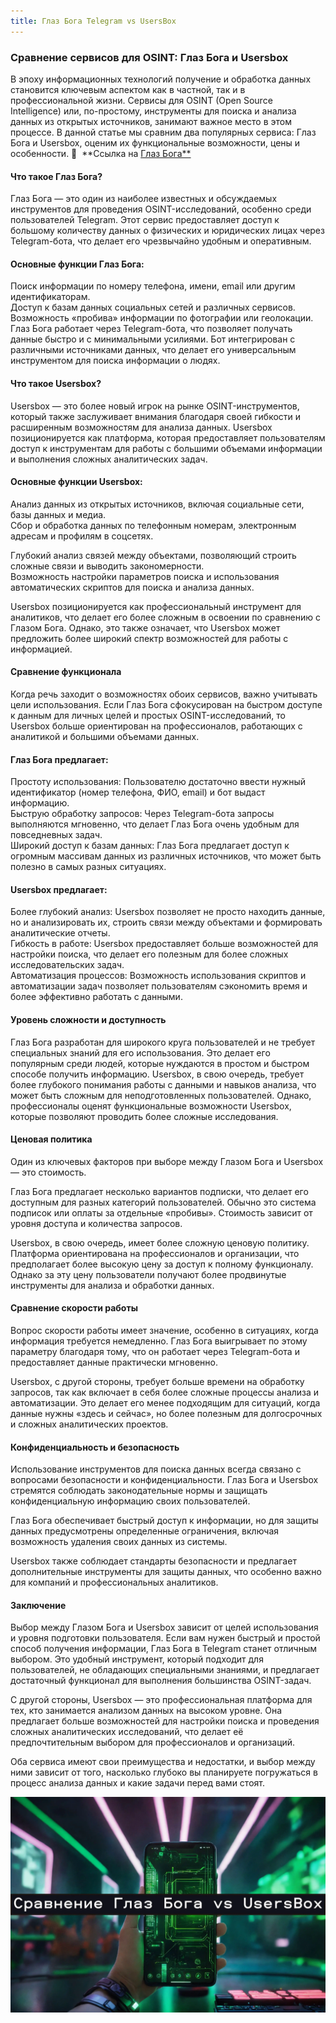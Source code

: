 ```yaml
---
title: Глаз Бога Telegram vs UsersBox
---
```


### Сравнение сервисов для OSINT: Глаз Бога и Usersbox  

В эпоху информационных технологий получение и обработка данных становится ключевым аспектом как в частной, так и в профессиональной жизни. Сервисы для OSINT (Open Source Intelligence) или, по-простому, инструменты для поиска и анализа данных из открытых источников, занимают важное место в этом процессе. В данной статье мы сравним два популярных сервиса: Глаз Бога и Usersbox, оценим их функциональные возможности, цены и особенности. 🔗  **Ссылка на [Глаз Бога** ](/EyeofGod/)

#### Что такое Глаз Бога? 

Глаз Бога — это один из наиболее известных и обсуждаемых инструментов для проведения OSINT-исследований, особенно среди пользователей Telegram. Этот сервис предоставляет доступ к большому количеству данных о физических и юридических лицах через Telegram-бота, что делает его чрезвычайно удобным и оперативным.

#### Основные функции Глаз Бога:

Поиск информации по номеру телефона, имени, email или другим идентификаторам.  
Доступ к базам данных социальных сетей и различных сервисов.  
Возможность «пробива» информации по фотографии или геолокации.  
Глаз Бога работает через Telegram-бота, что позволяет получать данные быстро и с минимальными усилиями. Бот интегрирован с различными источниками данных, что делает его универсальным инструментом для поиска информации о людях.

#### Что такое Usersbox? 

Usersbox — это более новый игрок на рынке OSINT-инструментов, который также заслуживает внимания благодаря своей гибкости и расширенным возможностям для анализа данных. Usersbox позиционируется как платформа, которая предоставляет пользователям доступ к инструментам для работы с большими объемами информации и выполнения сложных аналитических задач.

#### Основные функции Usersbox:

Анализ данных из открытых источников, включая социальные сети, базы данных и медиа.  
Сбор и обработка данных по телефонным номерам, электронным адресам и профилям в соцсетях. 

Глубокий анализ связей между объектами, позволяющий строить сложные связи и выводить закономерности.  
Возможность настройки параметров поиска и использования автоматических скриптов для поиска и анализа данных. 

Usersbox позиционируется как профессиональный инструмент для аналитиков, что делает его более сложным в освоении по сравнению с Глазом Бога. Однако, это также означает, что Usersbox может предложить более широкий спектр возможностей для работы с информацией.

#### Сравнение функционала

Когда речь заходит о возможностях обоих сервисов, важно учитывать цели использования. Если Глаз Бога сфокусирован на быстром доступе к данным для личных целей и простых OSINT-исследований, то Usersbox больше ориентирован на профессионалов, работающих с аналитикой и большими объемами данных.

#### Глаз Бога предлагает:

Простоту использования: Пользователю достаточно ввести нужный идентификатор (номер телефона, ФИО, email) и бот выдаст информацию.  
Быструю обработку запросов: Через Telegram-бота запросы выполняются мгновенно, что делает Глаз Бога очень удобным для повседневных задач.  
Широкий доступ к базам данных: Глаз Бога предлагает доступ к огромным массивам данных из различных источников, что может быть полезно в самых разных ситуациях.  

#### Usersbox предлагает:

Более глубокий анализ: Usersbox позволяет не просто находить данные, но и анализировать их, строить связи между объектами и формировать аналитические отчеты.  
Гибкость в работе: Usersbox предоставляет больше возможностей для настройки поиска, что делает его полезным для более сложных исследовательских задач.  
Автоматизация процессов: Возможность использования скриптов и автоматизации задач позволяет пользователям сэкономить время и более эффективно работать с данными. 

#### Уровень сложности и доступность  

Глаз Бога разработан для широкого круга пользователей и не требует специальных знаний для его использования. Это делает его популярным среди людей, которые нуждаются в простом и быстром способе получить информацию. Usersbox, в свою очередь, требует более глубокого понимания работы с данными и навыков анализа, что может быть сложным для неподготовленных пользователей. Однако, профессионалы оценят функциональные возможности Usersbox, которые позволяют проводить более сложные исследования.

#### Ценовая политика  

Один из ключевых факторов при выборе между Глазом Бога и Usersbox — это стоимость.

Глаз Бога предлагает несколько вариантов подписки, что делает его доступным для разных категорий пользователей. Обычно это система подписок или оплаты за отдельные «пробивы». Стоимость зависит от уровня доступа и количества запросов.

Usersbox, в свою очередь, имеет более сложную ценовую политику. Платформа ориентирована на профессионалов и организации, что предполагает более высокую цену за доступ к полному функционалу. Однако за эту цену пользователи получают более продвинутые инструменты для анализа и обработки данных.

#### Сравнение скорости работы  

Вопрос скорости работы имеет значение, особенно в ситуациях, когда информация требуется немедленно. Глаз Бога выигрывает по этому параметру благодаря тому, что он работает через Telegram-бота и предоставляет данные практически мгновенно.

Usersbox, с другой стороны, требует больше времени на обработку запросов, так как включает в себя более сложные процессы анализа и автоматизации. Это делает его менее подходящим для ситуаций, когда данные нужны «здесь и сейчас», но более полезным для долгосрочных и сложных аналитических проектов.

#### Конфиденциальность и безопасность  

Использование инструментов для поиска данных всегда связано с вопросами безопасности и конфиденциальности. Глаз Бога и Usersbox стремятся соблюдать законодательные нормы и защищать конфиденциальную информацию своих пользователей.

Глаз Бога обеспечивает быстрый доступ к информации, но для защиты данных предусмотрены определенные ограничения, включая возможность удаления своих данных из системы.

Usersbox также соблюдает стандарты безопасности и предлагает дополнительные инструменты для защиты данных, что особенно важно для компаний и профессиональных аналитиков.

#### Заключение  

Выбор между Глазом Бога и Usersbox зависит от целей использования и уровня подготовки пользователя. Если вам нужен быстрый и простой способ получения информации, Глаз Бога в Telegram станет отличным выбором. Это удобный инструмент, который подходит для пользователей, не обладающих специальными знаниями, и предлагает достаточный функционал для выполнения большинства OSINT-задач.

С другой стороны, Usersbox — это профессиональная платформа для тех, кто занимается анализом данных на высоком уровне. Она предлагает больше возможностей для настройки поиска и проведения сложных аналитических исследований, что делает её предпочтительным выбором для профессионалов и организаций.

Оба сервиса имеют свои преимущества и недостатки, и выбор между ними зависит от того, насколько глубоко вы планируете погружаться в процесс анализа данных и какие задачи перед вами стоят.

![](/images/usersbox.webp)

